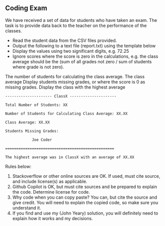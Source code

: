 ## Coding Exam

We have received a set of data for students who have taken an exam. 
The task is to provide data back to the teacher on the performance of the classes.


<ul>
<li>Read the student data from the CSV files provided.</li>
<li>Output the following to a text file (report.txt) using the template below</li>
<li>Display the values using two significant digits, e.g. 72.25</li>
<li>Ignore scores where the score is zero in the calculations, e.g. the class average should be the (sum of all grades not zero / sum of students where grade is not zero).</li>
</ul>

The number of students for calculating the class average.
The class average
Display students missing grades, or where the score is 0 as missing grades.
Display the class with the highest average



```
--------------------- ClassX ---------------------

Total Number of Students: XX

Number of Students for Calculating Class Average: XX.XX

Class Average: XX.XX

Students Missing Grades:

            Joe Coder

=================================================

The highest average was in ClassX with an average of XX.XX
```

Rules below:
<ol>
<li>Stackoverflow or other online sources are OK. If used, must cite source, and include license(s) as applicable.</li>
<li>Github Copilot is OK, but must cite sources and be prepared to explain the code. Determine license for code.</li>
<li>Why code when you can copy paste? You can, but cite the source and give credit. You will need to explain the copied code, so make sure you understand it.</li>
<li>If you find and use my (John Yeary) solution, you will definitely need to explain how it works and my decisions.
</li>
</ol>
